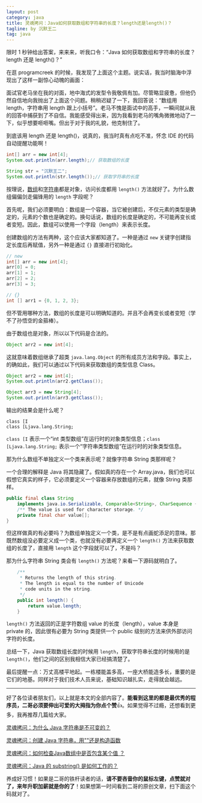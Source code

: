 ```yaml
---
layout: post
category: java
title: 灵魂拷问：Java如何获取数组和字符串的长度？length还是length()？
tagline: by 沉默王二
tag: java
---
```


限时 1 秒钟给出答案，来来来，听我口令：“Java 如何获取数组和字符串的长度？length 还是 length()？”

<!--more-->




在逛 programcreek 的时候，我发现了上面这个主题。说实话，我当时脑海中浮现出了这样一副惊心动魄的画面：

面试官老马坐在我的对面，地中海式的发型令我敬佩有加。尽管略显疲惫，但他仍然自信地向我抛出了上面这个问题。稍稍迟疑了一下，我回答说：“数组用 length，字符串用 length 跟上小括号”。老马不愧是面试中的高手，一瞬间就从我的回答中捕获到了不自信。我能感受得出来，因为我看到老马的嘴角微微地动了一下，似乎想要咂咂嘴。但出于对于我的礼貌，他克制住了。

到底该用 length 还是 length()，说真的，我当时真有点吃不准，怀念 IDE 的代码自动提醒功能啊！

```java
int[] arr = new int[4];
System.out.println(arr.length);// 获取数组的长度

String str = "沉默王二";
System.out.println(str.length());// 获取字符串的长度
```

按理说，[数组](http://www.itwanger.com/java/2019/11/08/java-array.html)和[字符串](http://www.itwanger.com/java/2019/11/08/java-string-join.html)都是对象，访问长度都用 `length()` 方法就好了。为什么数组偏偏剑走偏锋用的 `length` 字段呢？

首先呢，我们必须要明白：数组是一个容器，当它被创建后，不仅元素的类型是确定的，元素的个数也是确定的。换句话说，数组的长度是确定的，不可能再变长或者变短。因此，数组可以使用一个字段（length）来表示长度。

创建数组的方法有两种，这个应该大家都知道了。一种是通过 `new` 关键字创建指定长度后再赋值，另外一种是通过 `{}` 直接进行初始化。

```java
// new
int[] arr = new int[4];
arr[0] = 0;
arr[1] = 1;
arr[2] = 2;
arr[3] = 3;

// {}
int [] arr1 = {0, 1, 2, 3};
```

但不管用哪种方法，数组的长度是可以明确知道的。并且不会再变长或者变短（学不了孙悟空的金箍棒）。

由于数组也是对象，所以以下代码是合法的。

```java
Object arr2 = new int[4];
```

这就意味着数组继承了超类 `java.lang.Object` 的所有成员方法和字段。事实上，的确如此，我们可以通过以下代码来获取数组的类型信息 Class。

```java
Object arr2 = new int[4];
System.out.println(arr2.getClass());

Object arr3 = new String[4];
System.out.println(arr3.getClass());
```

输出的结果会是什么呢？

```
class [I
class [Ljava.lang.String;
```

`class [I` 表示一个“int 类型数组”在运行时的对象类型信息；`class [Ljava.lang.String;` 表示一个“字符串类型数组”在运行时的对象类型信息。

那为什么数组不单独定义一个类来表示呢？就像字符串 String 类那样呢？

一个合理的解释是 Java 将其隐藏了。假如真的存在一个 Array.java，我们也可以假想它真实的样子，它必须要定义一个容器来存放数组的元素，就像 String 类那样。

```java
public final class String
    implements java.io.Serializable, Comparable<String>, CharSequence {
    /** The value is used for character storage. */
    private final char value[];
}
```

但这样做真的有必要吗？为数组单独定义一个类，是不是有点画蛇添足的意味。那既然数组没必要定义成一个类，也就没有必要再定义一个 `length()` 方法来获取数组的长度了，直接用 `length` 这个字段就可以了，不是吗？

那为什么字符串 String 类会有 `length()` 方法呢？来看一下源码就明白了。

```java
    /**
     * Returns the length of this string.
     * The length is equal to the number of Unicode
     * code units in the string.
     */
    public int length() {
        return value.length;
    }
```

`length()` 方法返回的正是字符数组 value 的长度（length），value 本身是 private 的，因此很有必要为 String 类提供一个 public 级别的方法来供外部访问字符的长度。

总结一下，Java 获取数组长度的时候用 `length`，获取字符串长度的时候用的是 `length()`，他们之间的区别我相信大家已经搞清楚了。

最后提醒一点：万丈高楼平地起。一栋楼能盖多高，一座大桥能造多长，重要的是它们的地基。同样对于我们技术人员来说，基础知识越扎实，走得就会越远。

-------

好了各位读者朋友们，以上就是本文的全部内容了。**能看到这里的都是最优秀的程序员，二哥必须要伸出可爱的大拇指为你点个赞**👍。如果觉得不过瘾，还想看到更多，我再推荐几篇给大家。

[灵魂拷问：为什么 Java 字符串是不可变的？](https://mp.weixin.qq.com/s/CRQrm5zGpqWxYL_ztk-b2Q)

[灵魂拷问：创建 Java 字符串，用""还是构造函数](http://www.itwanger.com/java/2019/11/28/java-string-shuangyinhao-gouzaohanshu.html)

[灵魂拷问：如何检查Java数组中是否包含某个值 ？](https://mp.weixin.qq.com/s/DBvgghP5cN6KlPnILaqjmQ)

[灵魂拷问：Java 的 substring() 是如何工作的？](https://mp.weixin.qq.com/s/rLakWBPuWqYG8QT6ACetGQ)

养成好习惯！如果是二哥的铁杆读者的话，**请不要吝啬你的鼠标左键，点赞就对了，来年升职加薪就是你的了**！如果想第一时间看到二哥的原创文章，扫下面这个码就对了。


